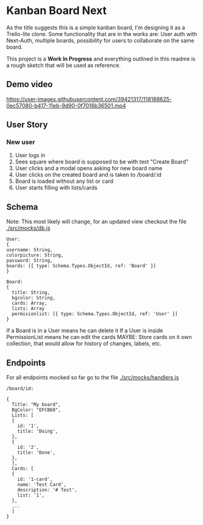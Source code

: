 # Kanban Board Next

As the title suggests this is a simple kanban board, I'm designing it as a Trello-lite clone. Some functionality that are in the works are: User auth with Next-Auth, multiple boards, possibility for users to collaborate on the same board.

This project is a **Work In Progress** and everything outlined in this readme is a rough sketch that will be used as reference.

## Demo video


https://user-images.githubusercontent.com/39421317/118188625-0ec57080-b417-11eb-9d90-0f7016b36501.mp4



## User Story

### New user

1.  User logs in
1.  Sees square where board is supposed to be with text "Create Board"
1.  User clicks and a modal opens asking for new board name
1.  User clicks on the created board and is taken to /board/:id
1.  Board is loaded without any list or card
1.  User starts filling with lists/cards

## Schema

Note: This most likely will change, for an updated view checkout the file [./src/mocks/db.js](./src/mocks/db.js)

```
User:
{
username: String,
colorpicture: String,
password: String,
boards: [{ type: Schema.Types.ObjectId, ref: 'Board' }]
}

Board:
{
  title: String,
  bgcolor: String,
  cards: Array,
  lists: Array
  permisionlist: [{ type: Schema.Types.ObjectId, ref: 'User' }]
}
```

If a Board is in a User means he can delete it
If a User is inside PermissionList means he can edit the cards
MAYBE: Store cards on it own collection, that would allow for history of changes, labels, etc.

## Endpoints

For all endpoints mocked so far go to the file [./src/mocks/handlers.js](./src/mocks/handlers.js)

    /board/id:
```
{
  Title: "My board",
  BgColor: "EFCB68",
  Lists: [
  {
    id: '1',
    title: 'Doing',
  },
  {
    id: '2',
    title: 'Done',
  },
  ],
  Cards: [
  {
    id: '1-card',
    name: 'Test Card',
    description: '# Test',
    list: '1',
  },
  ...
  ]
}
```

